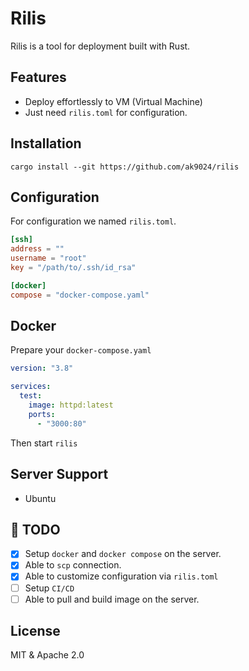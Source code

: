 # Rilis

Rilis is a tool for deployment built with Rust.

## Features

- Deploy effortlessly to VM (Virtual Machine)
- Just need `rilis.toml` for configuration.

## Installation

```shell
cargo install --git https://github.com/ak9024/rilis
```

## Configuration

For configuration we named `rilis.toml`.

```toml
[ssh]
address = ""
username = "root"
key = "/path/to/.ssh/id_rsa"

[docker]
compose = "docker-compose.yaml"
```

## Docker

Prepare your `docker-compose.yaml`

```yaml
version: "3.8"

services:
  test:
    image: httpd:latest
    ports:
      - "3000:80"
```

Then start `rilis`

## Server Support

- Ubuntu

## 🚧 TODO

- [x] Setup `docker` and `docker compose` on the server.
- [x] Able to `scp` connection.
- [x] Able to customize configuration via `rilis.toml`
- [ ] Setup `CI/CD`
- [ ] Able to pull and build image on the server.

## License

MIT & Apache 2.0
